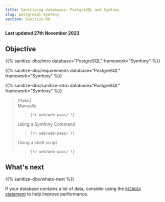 ```yaml
---
title: Sanitizing databases: PostgreSQL and Symfony
slug: postgresql-symfony
section: Sanitize-Db
---
```


**Last updated 27th November 2023**



## Objective  

{{% sanitize-dbs/intro database="PostgreSQL" framework="Symfony" %}}

{{% sanitize-dbs/requirements database="PostgreSQL" framework="Symfony" %}}

{{% sanitize-dbs/sanitize-intro database="PostgreSQL" framework="Symfony" %}}

> [!tabs]      
> Manually     
>> ```      
>> {!> web/web-paas/ !}  
>> ```     
> Using a Symfony Command     
>> ```      
>> {!> web/web-paas/ !}  
>> ```     
> Using a shell script     
>> ```      
>> {!> web/web-paas/ !}  
>> ```     

## What's next

{{% sanitize-dbs/whats-next %}}

If your database contains a lot of data, consider using the [`REINDEX` statement](../../https:/https:-/www.postgresql.org/docs/current/sql-reindex) to help improve performance.
